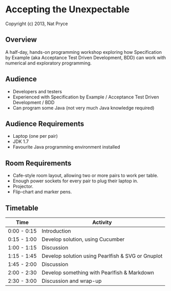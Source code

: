 Accepting the Unexpectable
==========================

Copyright (c) 2013, Nat Pryce

Overview
--------

A half-day, hands-on programming workshop exploring how Specification by Example (aka Acceptance Test Driven Development, BDD) can work with numerical and exploratory programming.

Audience
--------

 * Developers and testers
 * Experienced with Specification by Example / Acceptance Test Driven Development / BDD
 * Can program some Java (not very much Java knowledge required)

Audience Requirements
---------------------

 * Laptop (one per pair)
 * JDK 1.7
 * Favourite Java programming environment installed

Room Requirements
-----------------

 * Cafe-style room layout, allowing two or more pairs to work per table.
 * Enough power sockets for every pair to plug their laptop in.
 * Projector.
 * Flip-chart and marker pens.


Timetable
---------

| Time        | Activity                                            |
|-------------|-----------------------------------------------------|
| 0:00 - 0:15 | Introduction                                        |
| 0:15 - 1:00 | Develop solution, using Cucumber                    |
| 1:00 - 1:15 | Discussion                                          |
| 1:15 - 1:45 | Develop solution using Pearlfish & SVG or Gnuplot   |
| 1:45 - 2:00 | Discussion                                          |
| 2:00 - 2:30 | Develop something with Pearlfish & Markdown         |
| 2:30 - 3:00 | Discussion and wrap-up                              |
